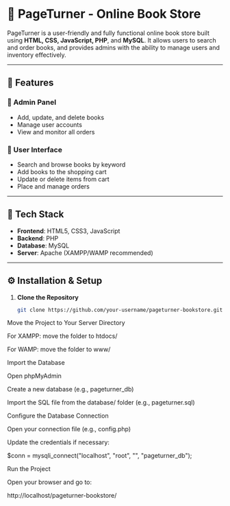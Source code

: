 # 📘 PageTurner - Online Book Store

PageTurner is a user-friendly and fully functional online book store built using **HTML, CSS, JavaScript, PHP**, and **MySQL**. It allows users to search and order books, and provides admins with the ability to manage users and inventory effectively.

---

## 🚀 Features

### 👥 Admin Panel
- Add, update, and delete books
- Manage user accounts
- View and monitor all orders

### 🛒 User Interface
- Search and browse books by keyword
- Add books to the shopping cart
- Update or delete items from cart
- Place and manage orders

---

## 🧰 Tech Stack

- **Frontend**: HTML5, CSS3, JavaScript  
- **Backend**: PHP  
- **Database**: MySQL  
- **Server**: Apache (XAMPP/WAMP recommended)


---

## ⚙️ Installation & Setup

1. **Clone the Repository**
   ```bash
   git clone https://github.com/your-username/pageturner-bookstore.git

Move the Project to Your Server Directory

For XAMPP: move the folder to htdocs/

For WAMP: move the folder to www/

Import the Database

Open phpMyAdmin

Create a new database (e.g., pageturner_db)

Import the SQL file from the database/ folder (e.g., pageturner.sql)

Configure the Database Connection

Open your connection file (e.g., config.php)

Update the credentials if necessary:

$conn = mysqli_connect("localhost", "root", "", "pageturner_db");

Run the Project

Open your browser and go to:

http://localhost/pageturner-bookstore/

